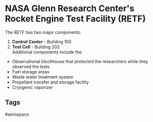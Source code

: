 # NASA Glenn Research Center's Rocket Engine Test Facility (RETF)

The RETF has two major components:  
1. **Control Center** - Building 100  
2. **Test Cell** - Building 202  
Additional components include the
* Observational blockhouse that protected the researchers while they observed the tests  
* Fuel storage areas  
* Waste water treatment system
* Propellant transfer and storage facility  
* Cryogenic vaporizer  



## Tags
#aerospace

